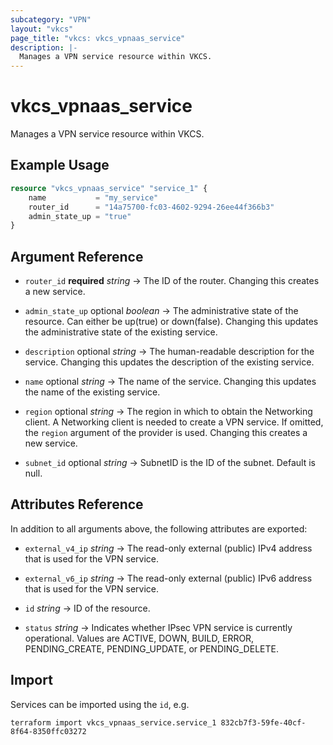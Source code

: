 ```yaml
---
subcategory: "VPN"
layout: "vkcs"
page_title: "vkcs: vkcs_vpnaas_service"
description: |-
  Manages a VPN service resource within VKCS.
---
```


# vkcs_vpnaas_service

Manages a VPN service resource within VKCS.

## Example Usage
```terraform
resource "vkcs_vpnaas_service" "service_1" {
	name           = "my_service"
	router_id      = "14a75700-fc03-4602-9294-26ee44f366b3"
	admin_state_up = "true"
}
```
## Argument Reference
- `router_id` **required** *string* &rarr;  The ID of the router. Changing this creates a new service.

- `admin_state_up` optional *boolean* &rarr;  The administrative state of the resource. Can either be up(true) or down(false). Changing this updates the administrative state of the existing service.

- `description` optional *string* &rarr;  The human-readable description for the service. Changing this updates the description of the existing service.

- `name` optional *string* &rarr;  The name of the service. Changing this updates the name of the existing service.

- `region` optional *string* &rarr;  The region in which to obtain the Networking client. A Networking client is needed to create a VPN service. If omitted, the `region` argument of the provider is used. Changing this creates a new service.

- `subnet_id` optional *string* &rarr;  SubnetID is the ID of the subnet. Default is null.


## Attributes Reference
In addition to all arguments above, the following attributes are exported:
- `external_v4_ip` *string* &rarr;  The read-only external (public) IPv4 address that is used for the VPN service.

- `external_v6_ip` *string* &rarr;  The read-only external (public) IPv6 address that is used for the VPN service.

- `id` *string* &rarr;  ID of the resource.

- `status` *string* &rarr;  Indicates whether IPsec VPN service is currently operational. Values are ACTIVE, DOWN, BUILD, ERROR, PENDING_CREATE, PENDING_UPDATE, or PENDING_DELETE.



## Import

Services can be imported using the `id`, e.g.

```shell
terraform import vkcs_vpnaas_service.service_1 832cb7f3-59fe-40cf-8f64-8350ffc03272
```
